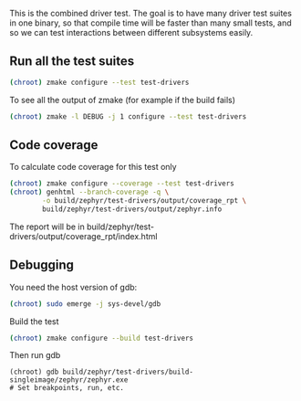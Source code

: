 This is the combined driver test. The goal is to have many driver test suites
in one binary, so that compile time will be faster than many small tests, and
so we can test interactions between different subsystems easily.

## Run all the test suites

```bash
(chroot) zmake configure --test test-drivers
```

To see all the output of zmake (for example if the build fails)

```bash
(chroot) zmake -l DEBUG -j 1 configure --test test-drivers
```

## Code coverage

To calculate code coverage for this test only

```bash
(chroot) zmake configure --coverage --test test-drivers
(chroot) genhtml --branch-coverage -q \
        -o build/zephyr/test-drivers/output/coverage_rpt \
        build/zephyr/test-drivers/output/zephyr.info
```

The report will be in build/zephyr/test-drivers/output/coverage_rpt/index.html

## Debugging

You need the host version of gdb:

```bash
(chroot) sudo emerge -j sys-devel/gdb
```

Build the test
```bash
(chroot) zmake configure --build test-drivers
```

Then run gdb

```
(chroot) gdb build/zephyr/test-drivers/build-singleimage/zephyr/zephyr.exe
# Set breakpoints, run, etc.
```

